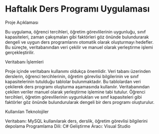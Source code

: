 <h1>Haftalık Ders Programı Uygulaması</h1>
<p>Proje Açıklaması

Bu uygulama, öğrenci tercihleri, öğretim görevlilerinin uygunluğu, sınıf kapasiteleri, zaman çakışmaları gibi faktörleri göz önünde bulundurarak dengeli ve uygun ders programlarını otomatik olarak oluşturmayı hedefler. Bu süreçte, veritabanından veri çekilir ve manuel olarak yerleştirme işlemi gerçekleştirilir.

Veritabanı İşlemleri

Proje içinde veritabanı kullanımı oldukça önemlidir. Veri tabanı üzerinden derslerin, öğrenci tercihlerinin, öğretim görevlisi bilgilerinin ve sınıf kapasitelerinin tutulduğu tablolar bulunmaktadır. Bu tablolardan veri çekilerek ders programı oluşturma aşamasında kullanılır. Veritabanından çekilen veriler manuel olarak yerleştirme işlemine tabi tutulur. Öğrenci tercihleri, öğretim görevlilerinin uygunlukları ve sınıf kapasiteleri gibi faktörler göz önünde bulundurularak dengeli bir ders programı oluşturulur.

Kullanılan Teknolojiler

Veritabanı: MySQL kullanılarak ders, derslik, öğretim görevlisi bilgilerini depolama Programlama Dili: C# Geliştirme Aracı: Visual Studio</p>
